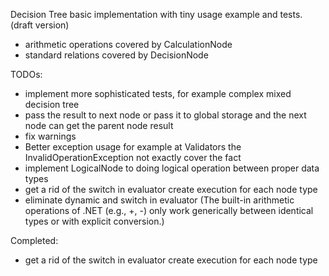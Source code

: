 Decision Tree basic implementation with tiny usage example and tests.
(draft version)
- arithmetic operations covered by CalculationNode
- standard relations covered by DecisionNode

TODOs:
- implement more sophisticated tests, for example complex mixed decision tree
- pass the result to next node or pass it to global storage and the next node can get the parent node result
- fix warnings
- Better exception usage for example at Validators the InvalidOperationException not exactly cover the fact
- implement LogicalNode to doing logical operation between proper data types
- get a rid of the switch in evaluator create execution for each node type
- eliminate dynamic and switch in evaluator (The built-in arithmetic operations of .NET (e.g., +, -) only work generically between identical types or with explicit conversion.)

Completed:
- get a rid of the switch in evaluator create execution for each node type